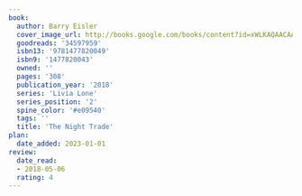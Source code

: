 ```yaml
---
book:
  author: Barry Eisler
  cover_image_url: http://books.google.com/books/content?id=xWLKAQAACAAJ&printsec=frontcover&img=1&zoom=1&source=gbs_api
  goodreads: '34597959'
  isbn13: '9781477820049'
  isbn9: '1477820043'
  owned: ''
  pages: '308'
  publication_year: '2018'
  series: 'Livia Lone'
  series_position: '2'
  spine_color: '#e09540'
  tags: ''
  title: 'The Night Trade'
plan:
  date_added: 2023-01-01
review:
  date_read:
  - 2018-05-06
  rating: 4
---
```

